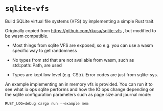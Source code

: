 # `sqlite-vfs`

Build SQLite virtual file systems (VFS) by implementing a simple Rust trait.

Originally copied from https://github.com/rkusa/sqlite-vfs , but modified to be wasm compatible.

- Most things from sqlite VFS are exposed, so e.g. you can use a wasm specific way to get randomness

- No types from std that are not available from wasm, such as std::path::Path, are used

- Types are kept low level (e.g. CStr). Error codes are just from sqlite-sys.

An example implementing an in memory vfs is provided. You can run it to see what io ops sqlite performs and how the IO ops change depending on the sqlite configuration parameters such as page size and journal mode:

```
RUST_LOG=debug cargo run --example mem
```